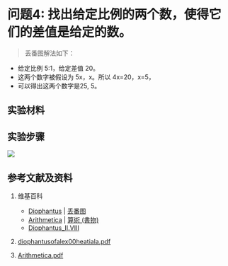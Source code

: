 # 问题4: 找出给定比例的两个数，使得它们的差值是给定的数。

> 丢番图解法如下：
>  
- 给定比例 5:1，给定差值 20。
- 这两个数字被假设为 5x，x。所以 4x=20，x=5，
- 可以得出这两个数字是25, 5。

## 实验材料

## 实验步骤

![](/images/函数和极限/丢番图的《算术》中典型的推演实验/卷1/问题4/1a1.jpg)

## 参考文献及资料

1. 维基百科
	- [Diophantus](https://en.wikipedia.org/wiki/Diophantus) | [丢番图](https://zh.wikipedia.org/wiki/丢番图) 
	- [Arithmetica](https://en.wikipedia.org/wiki/Arithmetica) | [算術 (書物)](https://ja.wikipedia.org/wiki/%E7%AE%97%E8%A1%93_(%E6%9B%B8%E7%89%A9)) 
	- [Diophantus_II.VIII](https://en.wikipedia.org/wiki/Diophantus_II.VIII) 

2. [diophantusofalex00heatiala.pdf](https://archive.org/download/diophantusofalex00heatiala/diophantusofalex00heatiala.pdf) 
3. [Arithmetica.pdf](https://staff.um.edu.mt/jmus1/Diophantus.pdf) 



